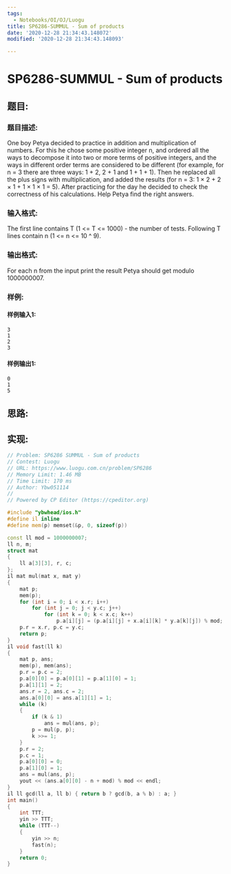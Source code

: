 ```yaml
---
tags: 
  - Notebooks/OI/OJ/Luogu
title: SP6286-SUMMUL - Sum of products
date: '2020-12-28 21:34:43.148072'
modified: '2020-12-28 21:34:43.148093'

---
```

# SP6286-SUMMUL - Sum of products
## 题目:
### 题目描述:
One boy Petya decided to practice in addition and multiplication of numbers. For this he chose some positive integer n, and ordered all the ways to decompose it into two or more terms of positive integers, and the ways in different order terms are considered to be different (for example, for n = 3 there are three ways: 1 + 2, 2 + 1 and 1 + 1 + 1). Then he replaced all the plus signs with multiplication, and added the results (for n = 3: 1 × 2 + 2 × 1 + 1 × 1 × 1 = 5). After practicing for the day he decided to check the correctness of his calculations. Help Petya find the right answers.
### 输入格式:
The first line contains T (1 <= T <= 1000) - the number of tests. Following T lines contain n (1 <= n <= 10 ^ 9).
### 输出格式:
For each n from the input print the result Petya should get modulo 1000000007.
### 样例:
#### 样例输入1:
```
3
1
2
3
```
#### 样例输出1:
```
0
1
5
```
## 思路:

## 实现:
```cpp
// Problem: SP6286 SUMMUL - Sum of products
// Contest: Luogu
// URL: https://www.luogu.com.cn/problem/SP6286
// Memory Limit: 1.46 MB
// Time Limit: 170 ms
// Author: Ybw051114
//
// Powered by CP Editor (https://cpeditor.org)

#include "ybwhead/ios.h"
#define il inline
#define mem(p) memset(&p, 0, sizeof(p))

const ll mod = 1000000007;
ll n, m;
struct mat
{
    ll a[3][3], r, c;
};
il mat mul(mat x, mat y)
{
    mat p;
    mem(p);
    for (int i = 0; i < x.r; i++)
        for (int j = 0; j < y.c; j++)
            for (int k = 0; k < x.c; k++)
                p.a[i][j] = (p.a[i][j] + x.a[i][k] * y.a[k][j]) % mod;
    p.r = x.r, p.c = y.c;
    return p;
}
il void fast(ll k)
{
    mat p, ans;
    mem(p), mem(ans);
    p.r = p.c = 2;
    p.a[0][0] = p.a[0][1] = p.a[1][0] = 1;
    p.a[1][1] = 2;
    ans.r = 2, ans.c = 2;
    ans.a[0][0] = ans.a[1][1] = 1;
    while (k)
    {
        if (k & 1)
            ans = mul(ans, p);
        p = mul(p, p);
        k >>= 1;
    }
    p.r = 2;
    p.c = 1;
    p.a[0][0] = 0;
    p.a[1][0] = 1;
    ans = mul(ans, p);
    yout << (ans.a[0][0] - n + mod) % mod << endl;
}
il ll gcd(ll a, ll b) { return b ? gcd(b, a % b) : a; }
int main()
{
    int TTT;
    yin >> TTT;
    while (TTT--)
    {
        yin >> n;
        fast(n);
    }
    return 0;
}

```
